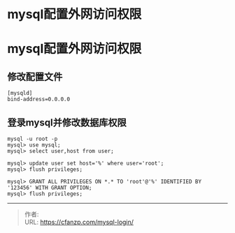 # mysql配置外网访问权限


<!--more-->

# mysql配置外网访问权限

## 修改配置文件
```
[mysqld]
bind-address=0.0.0.0
```

## 登录mysql并修改数据库权限
```
mysql -u root -p
mysql> use mysql;
mysql> select user,host from user;

mysql> update user set host='%' where user='root';
mysql> flush privileges;

mysql> GRANT ALL PRIVILEGES ON *.* TO 'root'@'%' IDENTIFIED BY '123456' WITH GRANT OPTION;
mysql> flush privileges;
```


---

> 作者:   
> URL: https://cfanzp.com/mysql-login/  

